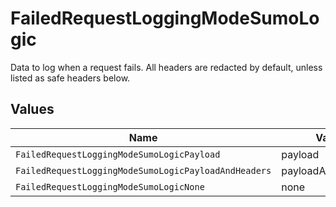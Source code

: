 # FailedRequestLoggingModeSumoLogic

Data to log when a request fails. All headers are redacted by default, unless listed as safe headers below.


## Values

| Name                                                 | Value                                                |
| ---------------------------------------------------- | ---------------------------------------------------- |
| `FailedRequestLoggingModeSumoLogicPayload`           | payload                                              |
| `FailedRequestLoggingModeSumoLogicPayloadAndHeaders` | payloadAndHeaders                                    |
| `FailedRequestLoggingModeSumoLogicNone`              | none                                                 |